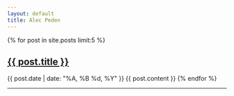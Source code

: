```yaml
---
layout: default
title: Alec Peden
---
```


{% for post in site.posts limit:5 %}
<h2 class="post-title"><a href="{{ post.url }}">{{ post.title }}</a></h2>
<i class="icon-time"></i>{{ post.date | date: "%A, %B %d, %Y" }}
{{ post.content }}
{% endfor %}
<hr>


